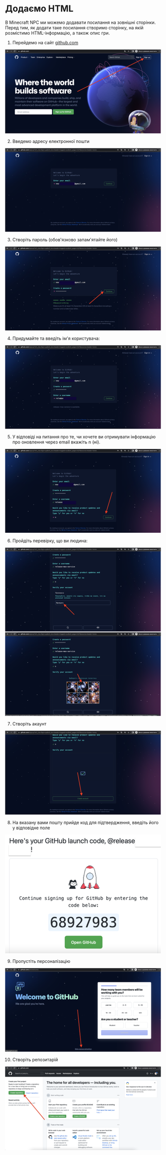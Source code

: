# Додаємо HTML
В Minecraft NPC ми можемо додавати посилання на зовнішні сторінки.  
Перед тим, як додати таке посилання створимо сторінку, на якій розмістимо HTML-інформацію, а також опис гри.  
  
1. Перейдемо на сайт <a href = "https://github.com" target = "_blank">github.com</a>
<img src = "img/github01.png">  

2. Введемо адресу електронної пошти  
<img src = "img/github02.png">  

3. Створіть пароль (обов'язково запам'ятайте його)
<img src = "img/github03.png">  

4. Придумайте та введіть ім'я користувача:  
<img src = "img/github04.png">  

5. У відповіді на питання про те, чи хочете ви отримувати інформацію про оновлення через email вкажіть n  (ні).
<img src = "img/github05.png">  

6. Пройдіть перевірку, що ви людина:  
<img src = "img/github06.png">  
<img src = "img/github07.png">  

7. Створіть акаунт
<img src = "img/github08.png">  

8. На вказану вами пошту прийде код для підтвердження, введіть його у відповідне поле 
<img src = "img/github09.png">  

9. Пропустіть персоналізацію
<img src = "img/github10.png">  

10. Створіть репозитарій
<img src = "img/github11.png">  


